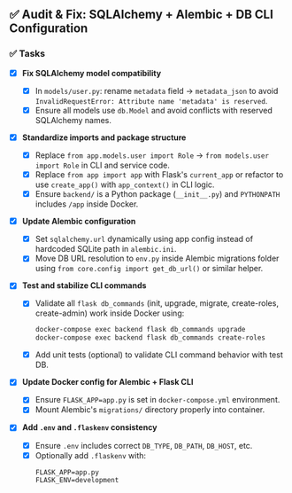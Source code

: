 ## ✅ Audit & Fix: SQLAlchemy + Alembic + DB CLI Configuration

### ✅ Tasks

- [x] **Fix SQLAlchemy model compatibility**

  - [x] In `models/user.py`: rename `metadata` field → `metadata_json` to avoid `InvalidRequestError: Attribute name 'metadata' is reserved`.
  - [x] Ensure all models use `db.Model` and avoid conflicts with reserved SQLAlchemy names.

- [x] **Standardize imports and package structure**

  - [x] Replace `from app.models.user import Role` → `from models.user import Role` in CLI and service code.
  - [x] Replace `from app import app` with Flask's `current_app` or refactor to use `create_app()` with `app_context()` in CLI logic.
  - [x] Ensure `backend/` is a Python package (`__init__.py`) and `PYTHONPATH` includes `/app` inside Docker.

- [x] **Update Alembic configuration**

  - [x] Set `sqlalchemy.url` dynamically using app config instead of hardcoded SQLite path in `alembic.ini`.
  - [x] Move DB URL resolution to `env.py` inside Alembic migrations folder using `from core.config import get_db_url()` or similar helper.

- [x] **Test and stabilize CLI commands**

  - [x] Validate all `flask db_commands` (init, upgrade, migrate, create-roles, create-admin) work inside Docker using:
    ```bash
    docker-compose exec backend flask db_commands upgrade
    docker-compose exec backend flask db_commands create-roles
    ```
  - [x] Add unit tests (optional) to validate CLI command behavior with test DB.

- [x] **Update Docker config for Alembic + Flask CLI**

  - [x] Ensure `FLASK_APP=app.py` is set in `docker-compose.yml` environment.
  - [x] Mount Alembic's `migrations/` directory properly into container.

- [x] **Add `.env` and `.flaskenv` consistency**
  - [x] Ensure `.env` includes correct `DB_TYPE`, `DB_PATH`, `DB_HOST`, etc.
  - [x] Optionally add `.flaskenv` with:
    ```
    FLASK_APP=app.py
    FLASK_ENV=development
    ```
